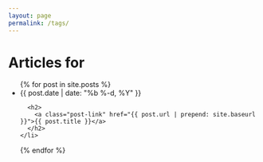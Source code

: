 ```yaml
---
layout: page
permalink: /tags/
---
```


<h1>Articles for <i class='glyphicon glyphicon-tag'></i> <span id='tagName'></span></h1>
<ul class="post-list">
  {% for post in site.posts %}
    <li class='post hidden {{ post.tags | join: " " }}'>
      <span class="post-meta">{{ post.date | date: "%b %-d, %Y" }}</span>

      <h2>
        <a class="post-link" href="{{ post.url | prepend: site.baseurl }}">{{ post.title }}</a>
      </h2>
    </li>
  {% endfor %}
</ul>

<script>
function getParameterByName(name) {
    name = name.replace(/[\[]/, "\\[").replace(/[\]]/, "\\]");
    var regex = new RegExp("[\\?&]" + name + "=([^&#]*)"),
        results = regex.exec(location.search);
    return results === null ? "" : decodeURIComponent(results[1].replace(/\+/g, " "));
}

var tagName = getParameterByName("tagName");

$('.'+tagName).removeClass('hidden');
$('#tagName').text(tagName);
</script>
